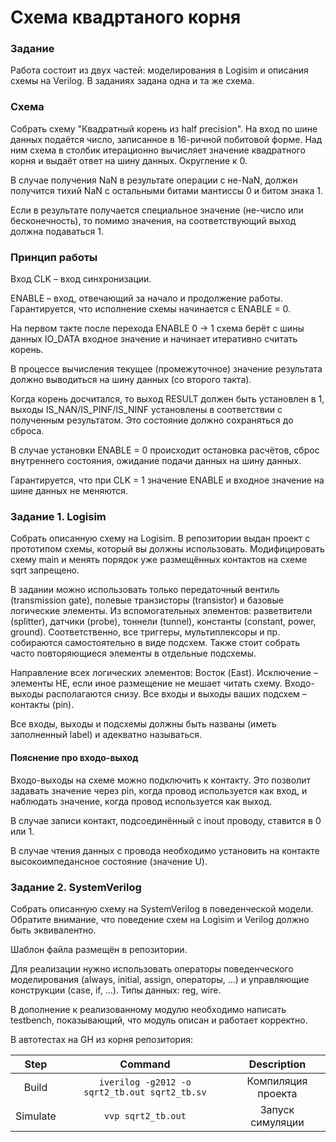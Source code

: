 # Схема квадртаного корня 

### Задание
Работа состоит из двух частей: моделирования в Logisim и описания схемы на Verilog. В заданиях задана одна и та же схема.
### Схема
Собрать схему "Квадратный корень из half precision". На вход по шине данных подаётся число, записанное в 16-ричной побитовой форме. Над ним схема в столбик итерационно вычисляет значение квадратного корня и выдаёт ответ на шину данных. Округление к 0.

В случае получения NaN в результате операции с не-NaN, должен получится тихий NaN с остальными битами мантиссы 0 и битом знака 1.

Если в результате получается специальное значение (не-число или бесконечность), то помимо значения, на соответствующий выход должна подаваться 1.

### Принцип работы

Вход CLK – вход синхронизации.

ENABLE – вход, отвечающий за начало и продолжение 
работы. Гарантируется, что исполнение схемы начинается с ENABLE = 0.

На первом такте после перехода ENABLE 0 -> 1 схема берёт с шины данных IO_DATA входное значение и начинает итеративно считать корень.

В процессе вычисления текущее (промежуточное) значение результата должно выводиться на шину данных (со второго такта).

Когда корень досчитался, то выход RESULT должен быть установлен в 1, выходы IS_NAN/IS_PINF/IS_NINF установлены в соответствии с полученным результатом. Это состояние должно сохраняться до сброса.

В случае установки ENABLE = 0 происходит остановка расчётов, сброс внутреннего состояния, ожидание подачи данных на шину данных. 

Гарантируется, что при CLK = 1 значение ENABLE и входное значение на шине данных не меняются.

### Задание 1. Logisim
Собрать описанную схему на Logisim. В репозитории выдан проект с прототипом схемы, который вы должны использовать. Модифицировать схему main и менять порядок уже размещённых контактов на схеме sqrt запрещено.

В задании можно использовать только передаточный вентиль (transmission gate), полевые транзисторы (transistor) и базовые логические элементы. Из вспомогательных элементов: разветвители (splitter), датчики (probe), тоннели (tunnel), константы (constant, power, ground). Соответственно, все триггеры, мультиплексоры и пр. собираются самостоятельно в виде подсхем. Также стоит собрать часто повторяющиеся элементы в отдельные подсхемы.

Направление всех логических элементов: Восток (East). Исключение – элементы НЕ, если иное размещение не мешает читать схему.  Входо-выходы располагаются снизу. Все входы и выходы ваших подсхем – контакты (pin).

Все входы, выходы и подсхемы должны быть названы (иметь заполненный label) и адекватно называться.



#### Пояснение про входо-выход
Входо-выходы на схеме можно подключить к контакту. Это позволит задавать значение через pin, когда провод используется как вход, и наблюдать значение, когда провод используется как выход. 

В случае записи контакт, подсоединённый с inout проводу, ставится в 0 или 1.

В случае чтения данных с провода необходимо установить на контакте высокоимпедансное состояние (значение U).



### Задание 2. SystemVerilog

Собрать описанную схему на SystemVerilog в поведенческой модели. Обратите внимание, что поведение схем на Logisim и Verilog должно быть эквивалентно.

Шаблон файла размещён в репозитории.

Для реализации нужно использовать операторы поведенческого моделирования (always, initial, assign, операторы, …) и управляющие конструкции (case, if, …). Типы данных: reg, wire.

В дополнение к реализованному модулю необходимо написать testbench, показывающий, что модуль описан и работает корректно.

В автотестах на GH из корня репозитория:

| Step           | Command                                       | Description        |
|:--------------:|:---------------------------------------------:|:------------------:|
| Build          | `iverilog -g2012 -o sqrt2_tb.out sqrt2_tb.sv` | Компиляция проекта |
| Simulate       | `vvp sqrt2_tb.out`                            | Запуск симуляции   |


